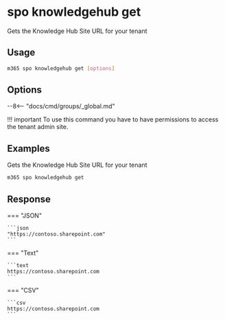 # spo knowledgehub get

Gets the Knowledge Hub Site URL for your tenant

## Usage

```sh
m365 spo knowledgehub get [options]
```

## Options

--8<-- "docs/cmd/groups/_global.md"

!!! important
    To use this command you have to have permissions to access the tenant admin site.

## Examples

Gets the Knowledge Hub Site URL for your tenant

```sh
m365 spo knowledgehub get
```

## Response

=== "JSON"

    ```json
    "https://contoso.sharepoint.com"
    ```

=== "Text"

    ```text
    https://contoso.sharepoint.com
    ```

=== "CSV"

    ```csv
    https://contoso.sharepoint.com
    ```
